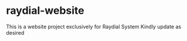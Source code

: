 # raydial-website
This is a website project exclusively for Raydial System
Kindly update as desired
